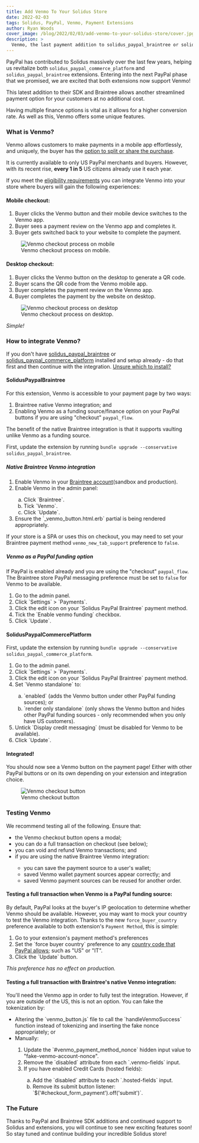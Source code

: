 ```yaml
---
title: Add Venmo To Your Solidus Store
date: 2022-02-03
tags: Solidus, PayPal, Venmo, Payment Extensions
author: Ryan Woods
cover_image: /blog/2022/02/03/add-venmo-to-your-solidus-store/cover.jpg
description: >
  Venmo, the last payment addition to solidus_paypal_braintree or solidus_paypal_commerce_platform. Learn how to add it to your Solidus store.
---
```


PayPal has contributed to Solidus massively over the last few years, helping us revitalize both `solidus_paypal_commerce_platform` and `solidus_paypal_braintree` extensions. Entering into the next PayPal phase that we promised, we are excited that both extensions now support Venmo!

This latest addition to their SDK and Braintree allows another streamlined payment option for your customers at no additional cost.

Having multiple finance options is vital as it allows for a higher conversion rate. As well as this, Venmo offers some unique features.

### What is Venmo?
Venmo allows customers to make payments in a mobile app effortlessly, and uniquely, the buyer has the <a href="https://help.venmo.com/hc/en-us/articles/217532327-Splitting-Sharing-Purchases" target="_blank" rel=”noreferrer”>option to split or share the purchase</a>.

It is currently available to only US PayPal merchants and buyers. However, with its recent rise, **every 1 in 5** US citizens already use it each year.

If you meet the <a href="https://developer.paypal.com/docs/business/checkout/pay-with-venmo/#eligibility" target="_blank" rel=”noreferrer”>eligibility requirements</a> you can integrate Venmo into your store where buyers will gain the following experiences:

#### Mobile checkout:
<ol>
  <li>Buyer clicks the Venmo button and their mobile device switches to the Venmo app.</li>
  <li>Buyer sees a payment review on the Venmo app and completes it.</li>
  <li>Buyer gets switched back to your website to complete the payment.</li>
</ol>

<figure>
  <img src="/blog/2022/02/03/add-venmo-to-your-solidus-store/venmo-mobile-flow.png"
       alt="Venmo checkout process on mobile">
  <figcaption>Venmo checkout process on mobile.</figcaption>
</figure>

#### Desktop checkout:
<ol>
  <li>Buyer clicks the Venmo button on the desktop to generate a QR code.</li>
  <li>Buyer scans the QR code from the Venmo mobile app.</li>
  <li>Buyer completes the payment review on the Venmo app.</li>
  <li>Buyer completes the payment by the website on desktop.</li>
</ol>

<figure>
  <img src="/blog/2022/02/03/add-venmo-to-your-solidus-store/venmo-desktop-flow.png"
       alt="Venmo checkout process on desktop">
  <figcaption>Venmo checkout process on desktop.</figcaption>
</figure>

*Simple!*

### How to integrate Venmo?
If you don't have <a href="https://github.com/solidusio/solidus_paypal_braintree#installation" target="_blank">solidus\_paypal\_braintree</a> or <a href="https://github.com/solidusio-contrib/solidus_paypal_commerce_platform#installation" target="_blank">solidus\_paypal\_commerce\_platform</a> installed and setup already - do that first and then continue with the integration. <a href="https://solidus.io/blog/2020/11/24/using-paypal-with-solidus.html" target="_blank">Unsure which to install?</a>

#### SolidusPaypalBraintree
For this extension, Venmo is accessible to your payment page by two ways:
1. Braintree native Venmo integration; and
2. Enabling Venmo as a funding source/finance option on your PayPal buttons if you are using "checkout" `paypal_flow`.

The benefit of the native Braintree integration is that it supports vaulting unlike Venmo as a funding source.

First, update the extension by running `bundle upgrade --conservative solidus_paypal_braintree`.

##### Native Braintree Venmo integration
<ol>
  <li>Enable Venmo in your <a href="https://developer.paypal.com/braintree/articles/guides/payment-methods/venmo#setup" target="_blank" rel=”noreferrer”>Braintree account</a>(sandbox and production).</li>
  <li>Enable Venmo in the admin panel:</li>
  <ol type="a">
    <li>Click `Braintree`.</li>
    <li>Tick `Venmo`.</li>
    <li>Click `Update`.</li>
  </ol>
  <li>Ensure the `_venmo_button.html.erb` partial is being rendered appropriately.</li>
</ol>

If your store is a SPA or uses this on checkout, you may need to set your Braintree payment method `venmo_new_tab_support` preference to `false`.

##### Venmo as a PayPal funding option
If PayPal is enabled already and you are using the "checkout" `paypal_flow`. The Braintree store PayPal messaging preference must be set to `false` for Venmo to be available.

<ol>
  <li>Go to the admin panel.</li>
  <li>Click `Settings` > `Payments`.</li>
  <li>Click the edit icon on your `Solidus PayPal Braintree` payment method.</li>
  <li>Tick the `Enable venmo funding` checkbox.</li>
  <li>Click `Update`.</li>
</ol>

#### SolidusPaypalCommercePlatform
First, update the extension by running `bundle upgrade --conservative solidus_paypal_commerce_platform`.

<ol>
  <li>Go to the admin panel.</li>
  <li>Click `Settings` > `Payments`.</li>
  <li>Click the edit icon on your `Solidus PayPal Braintree` payment method.</li>
  <li>Set `Venmo standalone` to:</li>
  <ol type="a">
    <li>`enabled` (adds the Venmo button under other PayPal funding sources); or</li>
    <li>`render only standalone` (only shows the Venmo button and hides other PayPal funding sources - only recommended when you only have US customers).</li>
  </ol>
  <li>Untick `Display credit messaging` (must be disabled for Venmo to be available).</li>
  <li>Click `Update`.</li>
</ol>

#### Integrated!
You should now see a Venmo button on the payment page! Either with other PayPal buttons or on its own depending on your extension and integration choice.

<figure>
  <img src="/blog/2022/02/03/add-venmo-to-your-solidus-store/venmo-button.png"
       alt="Venmo checkout button">
  <figcaption>Venmo checkout button</figcaption>
</figure>

### Testing Venmo
We recommend testing all of the following. Ensure that:
<ul>
  <li>the Venmo checkout button opens a modal;</li>
  <li>you can do a full transaction on checkout (see below);</li>
  <li>you can void and refund Venmo transactions; and</li>
  <li>if you are using the native Braintree Venmo integration:</li>
  <ul>
    <li>you can save the payment source to a user's wallet;</li>
    <li>saved Venmo wallet payment sources appear correctly; and</li>
    <li>saved Venmo payment sources can be reused for another order.</li>
  </ul>
</ul>

#### Testing a full transaction when Venmo is a PayPal funding source:
By default, PayPal looks at the buyer's IP geolocation to determine whether Venmo should be available. However, you may want to mock your country to test the Venmo integration.
Thanks to the new `force_buyer_country` preference available to both extension's `Payment Method`, this is simple:
<ol>
  <li>Go to your extension's payment method's preferences</li>
  <li>Set the `force buyer country` preference to any <a href="https://developer.paypal.com/docs/business/javascript-sdk/javascript-sdk-configuration/#locale" target="_blank" rel=”noreferrer”>country code that PayPal allows</a>; such as "US" or "IT".</li>
  <li>Click the `Update` button.</li>
</ol>

_This preference has no effect on production._

#### Testing a full transaction with Braintree's native Venmo integration:
You'll need the Venmo app in order to fully test the integration. However, if you are outside of the US, this is not an option. You can fake the tokenization by:
<ul>
  <li>Altering the `venmo_button.js` file to call the `handleVenmoSuccess` function instead of tokenizing and inserting the fake nonce appropriately; or</li>
  <li>Manually:</li>
  <ol>
    <li>Update the `#venmo_payment_method_nonce` hidden input value to "fake-venmo-account-nonce".</li>
    <li>Remove the `disabled` attribute from each `.venmo-fields` input.</li>
    <li>If you have enabled Credit Cards (hosted fields):</li>
    <ol type="a">
      <li>Add the `disabled` attribute to each `.hosted-fields` input.</li>
      <li>Remove its submit button listener: `$('#checkout_form_payment').off('submit')`.</li>
    </ol>
  </ol>
</ul>

### The Future
Thanks to PayPal and Braintree SDK additions and continued support to Solidus and extensions, you will continue to see new exciting features soon! So stay tuned and continue building your incredible Solidus store!
